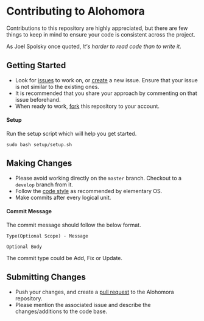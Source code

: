 # Contributing to Alohomora
Contributions to this repository are highly appreciated, but there are few things to keep in mind to ensure your code is consistent across the project.

As Joel Spolsky once quoted, _It's harder to read code than to write it_.

## Getting Started
* Look for [issues](https://github.com/z0o0p/alohomora/issues) to work on, or [create](https://github.com/z0o0p/alohomora/issues/new) a new issue. Ensure that your issue is not similar to the existing ones.
* It is recommended that you share your approach by commenting on that issue beforehand.
* When ready to work, [fork](https://docs.github.com/en/github/getting-started-with-github/fork-a-repo) this repository to your account.

#### Setup
Run the setup script which will help you get started.
```
sudo bash setup/setup.sh
```

## Making Changes
* Please avoid working directly on the `master` branch. Checkout to a `develop` branch from it.
* Follow the [code style](https://docs.elementary.io/develop/writing-apps/code-style) as recommended by elementary OS.
* Make commits after every logical unit.

#### Commit Message
The commit message should follow the below format.
```
Type(Optional Scope) - Message

Optional Body
```
The commit type could be Add, Fix or Update.

## Submitting Changes
* Push your changes, and create a [pull request](https://docs.github.com/en/github/collaborating-with-issues-and-pull-requests/creating-a-pull-request-from-a-fork) to the Alohomora repository.
* Please mention the associated issue and describe the changes/additions to the code base.

